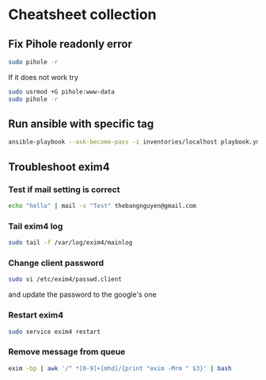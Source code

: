 # Cheatsheet collection

## Fix Pihole readonly error

```bash
sudo pihole -r
```

If it does not work try

```bash
sudo usrmod +G pihole:www-data
sudo pihole -r
```

## Run ansible with specific tag

```sh
ansible-playbook --ask-become-pass -i inventories/localhost playbook.yml --tag packages
```

## Troubleshoot exim4

### Test if mail setting is correct

```sh
echo "hello" | mail -s "Test" thebangnguyen@gmail.com
```

### Tail exim4 log

```sh
sudo tail -f /var/log/exim4/mainlog
```

### Change client password

```sh
sudo vi /etc/exim4/passwd.client
```

and update the password to the google's one

### Restart exim4

```sh
sudo service exim4 restart
```

### Remove message from queue

```sh
exim -bp | awk '/^ *[0-9]+[mhd]/{print "exim -Mrm " $3}' | bash
```
